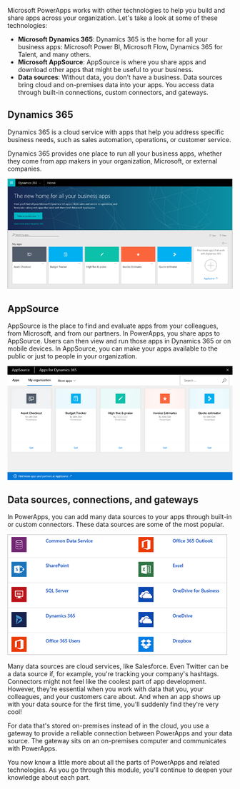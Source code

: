 Microsoft PowerApps works with other technologies to help you build and share apps across your organization. Let's take a look at some of these technologies:

- **Microsoft Dynamics 365**: Dynamics 365 is the home for all your business apps: Microsoft Power BI, Microsoft Flow, Dynamics 365 for Talent, and many others.
- **Microsoft AppSource**: AppSource is where you share apps and download other apps that might be useful to your business.
- **Data sources**: Without data, you don't have a business. Data sources bring cloud and on-premises data into your apps. You access data through built-in connections, custom connectors, and gateways.

## Dynamics 365
Dynamics 365 is a cloud service with apps that help you address specific business needs, such as sales automation, operations, or customer service.

Dynamics 365 provides one place to run all your business apps, whether they come from app makers in your organization, Microsoft, or external companies.

![Dynamics 365 home page](../media/powerapps-dynamics.png)

## AppSource
AppSource is the place to find and evaluate apps from your colleagues, from Microsoft, and from our partners. In PowerApps, you share apps to AppSource. Users can then view and run those apps in Dynamics 365 or on mobile devices. In AppSource, you can make your apps available to the public or just to people in your organization.

![AppSource](../media/powerapps-appsource.png)

## Data sources, connections, and gateways
In PowerApps, you can add many data sources to your apps through built-in or custom connectors. These data sources are some of the most popular.

![PowerApps data sources](../media/powerapps-datasources.png)

Many data sources are cloud services, like Salesforce. Even Twitter can be a data source if, for example, you're tracking your company's hashtags. Connectors might not feel like the coolest part of app development. However, they're essential when you work with data that you, your colleagues, and your customers care about. And when an app shows up with your data source for the first time, you'll suddenly find they're very cool!

For data that's stored on-premises instead of in the cloud, you use a gateway to provide a reliable connection between PowerApps and your data source. The gateway sits on an on-premises computer and communicates with PowerApps.

You now know a little more about all the parts of PowerApps and related technologies. As you go through this module, you'll continue to deepen your knowledge about each part.
